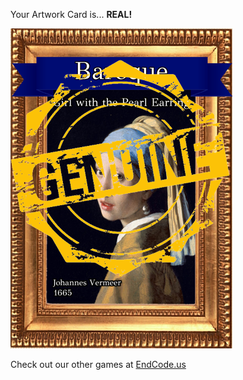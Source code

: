Your Artwork Card is... 
  **REAL!**
 
 ![alt text](ArtworGirl_with_the_Pearl_Earring_Real[face,1].png?raw=true "Artwork Card")  
 
 
 
 
 
 Check out our other games at [EndCode.us](https://endcode.us/)